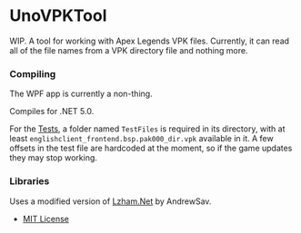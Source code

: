 # UnoVPKTool
WIP. A tool for working with Apex Legends VPK files. Currently, it can read all of the file names from a VPK directory file and nothing more.

### Compiling
The WPF app is currently a non-thing.

Compiles for .NET 5.0.

For the [Tests](UnoVPKTool.Tests), a folder named `TestFiles` is required in its directory, with at least `englishclient_frontend.bsp.pak000_dir.vpk` available in it. A few offsets in the test file are hardcoded at the moment, so if the game updates they may stop working.

### Libraries
Uses a modified version of [Lzham.Net](https://github.com/AndrewSav/Lzham.Net) by AndrewSav.
- [MIT License](LzhamWrapper/LICENSE.txt)
